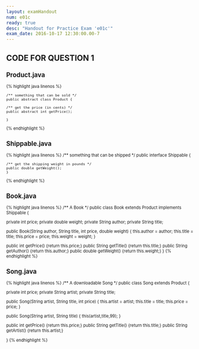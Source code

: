 ```yaml
---
layout: examHandout
num: e01c
ready: true
desc: "Handout for Practice Exam 'e01c'"
exam_date: 2016-10-17 12:30:00.00-7
---
```


<h2>CODE FOR QUESTION 1</h2>

<div style="font-size:80%;">

## Product.java

{% highlight java linenos %}

	/** something that can be sold */
	public abstract class Product {

	/** get the price (in cents) */
	public abstract int getPrice();

	}
{% endhighlight %}

## Shippable.java

{% highlight java linenos %}
	/** something that can be shipped */
	public interface Shippable {

	/** get the shipping weight in pounds */
	public double getWeight();
	}
{% endhighlight %}


## Book.java

{% highlight java linenos %}
/** A Book */
public class Book extends Product implements Shippable {

  private int price;
  private double weight;
  private String author;
  private String title;

  public Book(String author, String title, int price,
      double weight) {
    this.author = author;
    this.title = title;
    this.price = price;
    this.weight = weight;
  }

  public int getPrice() {return this.price;}
  public String getTitle() {return this.title;}
  public String getAuthor() {return this.author;}
  public double getWeight() {return this.weight;}
}
{% endhighlight %}


## Song.java

{% highlight java linenos %}
/** A downloadable Song */
public class Song extends Product {

  private int price;
  private String artist;
  private String title;

  public Song(String artist, String title, int price) {
    this.artist = artist;
    this.title = title;
    this.price = price;
  }

  public Song(String artist, String title) {
    this(artist,title,99);
  }

  public int getPrice() {return this.price;}
  public String getTitle() {return this.title;}
  public String getArtist() {return this.artist;}

}
{% endhighlight %}

</div>
